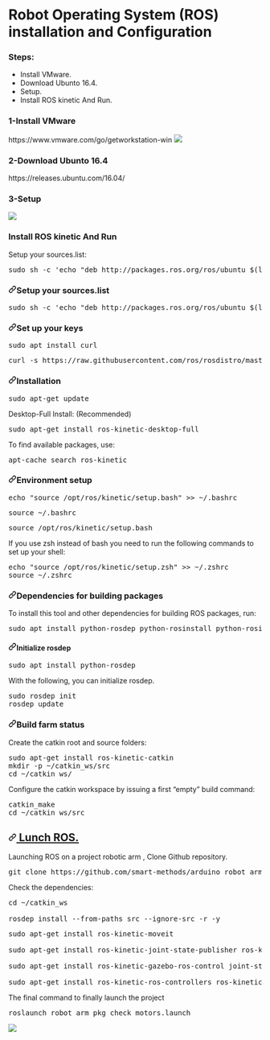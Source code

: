 <h1>Robot Operating System (ROS) installation and Configuration</h1>
  <h3>Steps:</h3>
    <ul>
      <li>Install VMware.</li>
  <li>Download Ubunto 16.4.</li>
  <li>Setup.</li>
  <li>Install ROS kinetic And Run.</li>
    </ul>
    <h3>1-Install VMware</h3>
    https://www.vmware.com/go/getworkstation-win
    <img src='https://user-images.githubusercontent.com/75043063/179870848-ab49910c-4e7b-401c-b247-f7a3ed0d2441.png'><img/>
    <h3>2-Download Ubunto 16.4</h3>
    https://releases.ubuntu.com/16.04/
    
   
   <h3>3-Setup</h3>
<img src='https://user-images.githubusercontent.com/75043063/179871108-87a063f9-3048-43e1-87e6-1566710ca68a.png'/>
   <h3>Install ROS kinetic And Run</h3>
   Setup your sources.list:
   <pre>sudo sh -c 'echo "deb http://packages.ros.org/ros/ubuntu $(lsb_release -sc) main" > /etc/apt/sources.list.d/ros-latest.list'
</pre>

<h3 dir="auto"><a id="user-content-setup-your-sourceslist" class="anchor" aria-hidden="true" href="#setup-your-sourceslist"><svg class="octicon octicon-link" viewBox="0 0 16 16" version="1.1" width="16" height="16" aria-hidden="true"><path fill-rule="evenodd" d="M7.775 3.275a.75.75 0 001.06 1.06l1.25-1.25a2 2 0 112.83 2.83l-2.5 2.5a2 2 0 01-2.83 0 .75.75 0 00-1.06 1.06 3.5 3.5 0 004.95 0l2.5-2.5a3.5 3.5 0 00-4.95-4.95l-1.25 1.25zm-4.69 9.64a2 2 0 010-2.83l2.5-2.5a2 2 0 012.83 0 .75.75 0 001.06-1.06 3.5 3.5 0 00-4.95 0l-2.5 2.5a3.5 3.5 0 004.95 4.95l1.25-1.25a.75.75 0 00-1.06-1.06l-1.25 1.25a2 2 0 01-2.83 0z"></path></svg></a>Setup your sources.list</h3>
<div class="highlight highlight-text-shell-session notranslate position-relative overflow-auto" data-snippet-clipboard-copy-content="sudo sh -c 'echo &quot;deb http://packages.ros.org/ros/ubuntu $(lsb_release -sc) main&quot; &gt; /etc/apt/sources.list.d/ros-latest.list'
"><pre><span class="pl-c1">sudo sh -c 'echo "deb http://packages.ros.org/ros/ubuntu $(lsb_release -sc) main" &gt; /etc/apt/sources.list.d/ros-latest.list'</span>
</pre></div>
<h3 dir="auto"><a id="user-content-set-up-your-keys" class="anchor" aria-hidden="true" href="#set-up-your-keys"><svg class="octicon octicon-link" viewBox="0 0 16 16" version="1.1" width="16" height="16" aria-hidden="true"><path fill-rule="evenodd" d="M7.775 3.275a.75.75 0 001.06 1.06l1.25-1.25a2 2 0 112.83 2.83l-2.5 2.5a2 2 0 01-2.83 0 .75.75 0 00-1.06 1.06 3.5 3.5 0 004.95 0l2.5-2.5a3.5 3.5 0 00-4.95-4.95l-1.25 1.25zm-4.69 9.64a2 2 0 010-2.83l2.5-2.5a2 2 0 012.83 0 .75.75 0 001.06-1.06 3.5 3.5 0 00-4.95 0l-2.5 2.5a3.5 3.5 0 004.95 4.95l1.25-1.25a.75.75 0 00-1.06-1.06l-1.25 1.25a2 2 0 01-2.83 0z"></path></svg></a>Set up your keys</h3>
<div class="highlight highlight-text-shell-session notranslate position-relative overflow-auto" data-snippet-clipboard-copy-content="sudo apt install curl "><pre><span class="pl-c1">sudo apt install curl </span></pre></div>
<div class="highlight highlight-text-shell-session notranslate position-relative overflow-auto" data-snippet-clipboard-copy-content="curl -s https://raw.githubusercontent.com/ros/rosdistro/master/ros.asc | sudo apt-key add -
"><pre><span class="pl-c1">curl -s https://raw.githubusercontent.com/ros/rosdistro/master/ros.asc | sudo apt-key add -</span>
</pre></div>
<h3 dir="auto"><a id="user-content-installation-1" class="anchor" aria-hidden="true" href="#installation-1"><svg class="octicon octicon-link" viewBox="0 0 16 16" version="1.1" width="16" height="16" aria-hidden="true"><path fill-rule="evenodd" d="M7.775 3.275a.75.75 0 001.06 1.06l1.25-1.25a2 2 0 112.83 2.83l-2.5 2.5a2 2 0 01-2.83 0 .75.75 0 00-1.06 1.06 3.5 3.5 0 004.95 0l2.5-2.5a3.5 3.5 0 00-4.95-4.95l-1.25 1.25zm-4.69 9.64a2 2 0 010-2.83l2.5-2.5a2 2 0 012.83 0 .75.75 0 001.06-1.06 3.5 3.5 0 00-4.95 0l-2.5 2.5a3.5 3.5 0 004.95 4.95l1.25-1.25a.75.75 0 00-1.06-1.06l-1.25 1.25a2 2 0 01-2.83 0z"></path></svg></a>Installation</h3>
<div class="highlight highlight-text-shell-session notranslate position-relative overflow-auto" data-snippet-clipboard-copy-content="sudo apt-get update"><pre><span class="pl-c1">sudo apt-get update</span></pre></div>
<p dir="auto">Desktop-Full Install: (Recommended) </p>
<div class="highlight highlight-text-shell-session notranslate position-relative overflow-auto" data-snippet-clipboard-copy-content="sudo apt-get install ros-kinetic-desktop-full
"><pre><span class="pl-c1">sudo apt-get install ros-kinetic-desktop-full</span>
</pre></div>
<p dir="auto">To find available packages, use:</p>
<div class="highlight highlight-text-shell-session notranslate position-relative overflow-auto" data-snippet-clipboard-copy-content="apt-cache search ros-kinetic">
    <pre>apt-cache search ros-kinetic</pre>
<h3 dir="auto"><a id="user-content-environment-setup" class="anchor" aria-hidden="true" href="#environment-setup"><svg class="octicon octicon-link" viewBox="0 0 16 16" version="1.1" width="16" height="16" aria-hidden="true"><path fill-rule="evenodd" d="M7.775 3.275a.75.75 0 001.06 1.06l1.25-1.25a2 2 0 112.83 2.83l-2.5 2.5a2 2 0 01-2.83 0 .75.75 0 00-1.06 1.06 3.5 3.5 0 004.95 0l2.5-2.5a3.5 3.5 0 00-4.95-4.95l-1.25 1.25zm-4.69 9.64a2 2 0 010-2.83l2.5-2.5a2 2 0 012.83 0 .75.75 0 001.06-1.06 3.5 3.5 0 00-4.95 0l-2.5 2.5a3.5 3.5 0 004.95 4.95l1.25-1.25a.75.75 0 00-1.06-1.06l-1.25 1.25a2 2 0 01-2.83 0z"></path></svg></a>Environment setup</h3>
<div class="highlight highlight-text-shell-session notranslate position-relative overflow-auto" data-snippet-clipboard-copy-content="echo &quot;source /opt/ros/kinetic/setup.bash&quot; &gt;&gt; ~/.bashrc
"><pre><span class="pl-c1">echo "source /opt/ros/kinetic/setup.bash" &gt;&gt; ~/.bashrc</span>
</pre></div>
<div class="highlight highlight-text-shell-session notranslate position-relative overflow-auto" data-snippet-clipboard-copy-content="source ~/.bashrc
"><pre><span class="pl-c1">source ~/.bashrc</span>
</pre></div>
<div class="highlight highlight-text-shell-session notranslate position-relative overflow-auto" data-snippet-clipboard-copy-content="source /opt/ros/kinetic/setup.bash
"><pre><span class="pl-c1">source /opt/ros/kinetic/setup.bash</span>
</pre></div>
<p dir="auto">If you use zsh instead of bash you need to run the following commands to set up your shell:</p>
<div class="highlight highlight-text-shell-session notranslate position-relative overflow-auto" data-snippet-clipboard-copy-content="echo &quot;source /opt/ros/kinetic/setup.zsh&quot; &gt;&gt; ~/.zshrc
source ~/.zshrc"><pre><span class="pl-c1">echo "source /opt/ros/kinetic/setup.zsh" &gt;&gt; ~/.zshrc</span>
<span class="pl-c1">source ~/.zshrc</span></pre></div>
<h3 dir="auto"><a id="user-content-dependencies-for-building-packages" class="anchor" aria-hidden="true" href="#dependencies-for-building-packages"><svg class="octicon octicon-link" viewBox="0 0 16 16" version="1.1" width="16" height="16" aria-hidden="true"><path fill-rule="evenodd" d="M7.775 3.275a.75.75 0 001.06 1.06l1.25-1.25a2 2 0 112.83 2.83l-2.5 2.5a2 2 0 01-2.83 0 .75.75 0 00-1.06 1.06 3.5 3.5 0 004.95 0l2.5-2.5a3.5 3.5 0 00-4.95-4.95l-1.25 1.25zm-4.69 9.64a2 2 0 010-2.83l2.5-2.5a2 2 0 012.83 0 .75.75 0 001.06-1.06 3.5 3.5 0 00-4.95 0l-2.5 2.5a3.5 3.5 0 004.95 4.95l1.25-1.25a.75.75 0 00-1.06-1.06l-1.25 1.25a2 2 0 01-2.83 0z"></path></svg></a>Dependencies for building packages</h3>
<p dir="auto">To install this tool and other dependencies for building ROS packages, run:</p>
<div class="highlight highlight-text-shell-session notranslate position-relative overflow-auto" data-snippet-clipboard-copy-content="sudo apt install python-rosdep python-rosinstall python-rosinstall-generator python-wstool build-essential"><pre><span class="pl-c1">sudo apt install python-rosdep python-rosinstall python-rosinstall-generator python-wstool build-essential</span></pre></div>
<h4 dir="auto"><a id="user-content-initialize-rosdep" class="anchor" aria-hidden="true" href="#initialize-rosdep"><svg class="octicon octicon-link" viewBox="0 0 16 16" version="1.1" width="16" height="16" aria-hidden="true"><path fill-rule="evenodd" d="M7.775 3.275a.75.75 0 001.06 1.06l1.25-1.25a2 2 0 112.83 2.83l-2.5 2.5a2 2 0 01-2.83 0 .75.75 0 00-1.06 1.06 3.5 3.5 0 004.95 0l2.5-2.5a3.5 3.5 0 00-4.95-4.95l-1.25 1.25zm-4.69 9.64a2 2 0 010-2.83l2.5-2.5a2 2 0 012.83 0 .75.75 0 001.06-1.06 3.5 3.5 0 00-4.95 0l-2.5 2.5a3.5 3.5 0 004.95 4.95l1.25-1.25a.75.75 0 00-1.06-1.06l-1.25 1.25a2 2 0 01-2.83 0z"></path></svg></a>Initialize rosdep</h4>
<div class="highlight highlight-text-shell-session notranslate position-relative overflow-auto" data-snippet-clipboard-copy-content="sudo apt install python-rosdep
"><pre><span class="pl-c1">sudo apt install python-rosdep</span>
</pre></div>
<p dir="auto">With the following, you can initialize rosdep.</p>
<div class="highlight highlight-text-shell-session notranslate position-relative overflow-auto" data-snippet-clipboard-copy-content="sudo rosdep init
rosdep update"><pre><span class="pl-c1">sudo rosdep init</span>
<span class="pl-c1">rosdep update</span></pre></div>
<h3 dir="auto"><a id="user-content-build-farm-status" class="anchor" aria-hidden="true" href="#build-farm-status"><svg class="octicon octicon-link" viewBox="0 0 16 16" version="1.1" width="16" height="16" aria-hidden="true"><path fill-rule="evenodd" d="M7.775 3.275a.75.75 0 001.06 1.06l1.25-1.25a2 2 0 112.83 2.83l-2.5 2.5a2 2 0 01-2.83 0 .75.75 0 00-1.06 1.06 3.5 3.5 0 004.95 0l2.5-2.5a3.5 3.5 0 00-4.95-4.95l-1.25 1.25zm-4.69 9.64a2 2 0 010-2.83l2.5-2.5a2 2 0 012.83 0 .75.75 0 001.06-1.06 3.5 3.5 0 00-4.95 0l-2.5 2.5a3.5 3.5 0 004.95 4.95l1.25-1.25a.75.75 0 00-1.06-1.06l-1.25 1.25a2 2 0 01-2.83 0z"></path></svg></a>Build farm status</h3>
<p dir="auto">Create the catkin root and source folders:</p>
<pre>sudo apt-get install ros-kinetic-catkin
mkdir -p ~/catkin_ws/src
cd ~/catkin_ws/</pre>
    
<p dir="auto">Configure the catkin workspace by issuing a first “empty” build command:</p>
<div class="highlight highlight-text-shell-session notranslate position-relative overflow-auto" data-snippet-clipboard-copy-content="catkin_make
cd ~/catkin_ws/src
"><pre><span class="pl-c1">catkin_make</span>
<span class="pl-c1">cd ~/catkin_ws/src</span>
</pre></div>
<h2 dir="auto"><a id="user-content--lunch-ros" class="anchor" aria-hidden="true" href="#-lunch-ros"><svg class="octicon octicon-link" viewBox="0 0 16 16" version="1.1" width="16" height="16" aria-hidden="true"><path fill-rule="evenodd" d="M7.775 3.275a.75.75 0 001.06 1.06l1.25-1.25a2 2 0 112.83 2.83l-2.5 2.5a2 2 0 01-2.83 0 .75.75 0 00-1.06 1.06 3.5 3.5 0 004.95 0l2.5-2.5a3.5 3.5 0 00-4.95-4.95l-1.25 1.25zm-4.69 9.64a2 2 0 010-2.83l2.5-2.5a2 2 0 012.83 0 .75.75 0 001.06-1.06 3.5 3.5 0 00-4.95 0l-2.5 2.5a3.5 3.5 0 004.95 4.95l1.25-1.25a.75.75 0 00-1.06-1.06l-1.25 1.25a2 2 0 01-2.83 0z"></path></svg></a><ins> Lunch ROS.</ins></h2>
<p dir="auto">Launching ROS on a project robotic arm , Clone Github repository.</p>
<div class="highlight highlight-text-shell-session notranslate position-relative overflow-auto" data-snippet-clipboard-copy-content="git clone https://github.com/smart-methods/arduino_robot_arm.git "><pre><span class="pl-c1">git clone https://github.com/smart-methods/arduino_robot_arm.git </span></pre></div>
<p dir="auto">Check the dependencies:</p>

<pre>
cd ~/catkin_ws

rosdep install --from-paths src --ignore-src -r -y</pre>

<pre>
sudo apt-get install ros-kinetic-moveit

sudo apt-get install ros-kinetic-joint-state-publisher ros-kinetic-joint-state-publisher-gui

sudo apt-get install ros-kinetic-gazebo-ros-control joint-state-publisher

sudo apt-get install ros-kinetic-ros-controllers ros-kinetic-ros-control</pre>

<p dir="auto">The final command to finally launch the project</p>
    <pre><span class="pl-c1">roslaunch robot_arm_pkg check_motors.launch</span>
</pre></div>
<img src='https://user-images.githubusercontent.com/75043063/179872937-419c4583-60b8-4e8f-9679-a38f8693ec82.png' >
   
